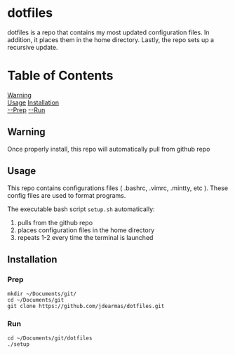 # dotfiles
dotfiles is a repo that contains my most updated configuration files. In addition, it places them in the home directory. Lastly, the repo sets up a recursive update.

# Table of Contents
[Warning](##Warning)  
[Usage](##Usage)
[Installation](##Installation)  
[--Prep](###Prep)
[--Run](###Run)

    

## Warning 
Once properly install, this repo will automatically pull from github repo 

## Usage
This repo contains configurations files ( .bashrc, .vimrc, .mintty, etc ). 
These config files are used to format programs.

The executable bash script ``` setup.sh ``` automatically:
1. pulls from the github repo
2. places configuration files in the home directory
3. repeats 1-2 every time the terminal is launched

## Installation
### Prep
```
mkdir ~/Documents/git/
cd ~/Documents/git
git clone https://github.com/jdearmas/dotfiles.git
```

### Run
``` 
cd ~/Documents/git/dotfiles
./setup
```
